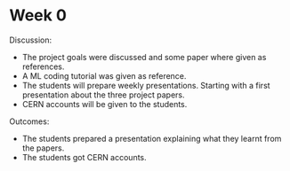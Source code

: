 # Week 0

Discussion:
- The project goals were discussed and some paper where given as references.
- A ML coding tutorial was given as reference.
- The students will prepare weekly presentations. Starting with a first presentation about the three project papers.
- CERN accounts will be given to the students.

Outcomes:
- The students prepared a presentation explaining what they learnt from the papers.
- The students got CERN accounts.
